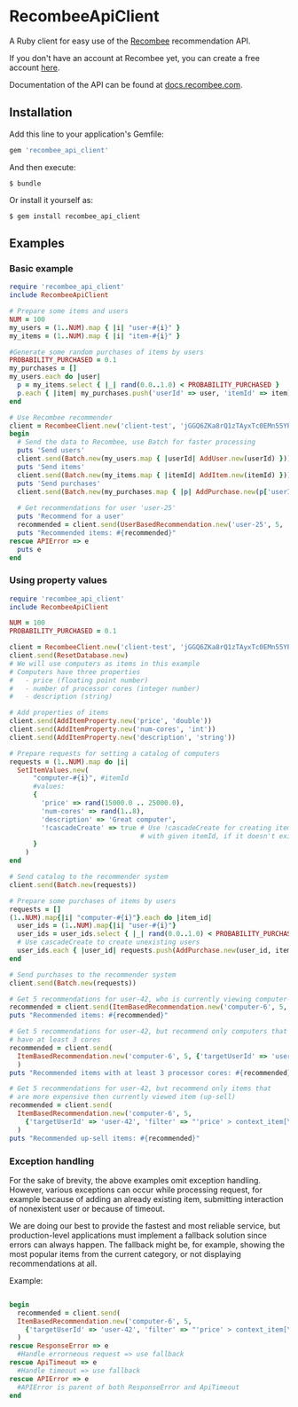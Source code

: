 # RecombeeApiClient

A Ruby client for easy use of the [Recombee](https://www.recombee.com/) recommendation API.

If you don't have an account at Recombee yet, you can create a free account [here](https://www.recombee.com/).

Documentation of the API can be found at [docs.recombee.com](https://docs.recombee.com/).

## Installation

Add this line to your application's Gemfile:

```ruby
gem 'recombee_api_client'
```

And then execute:

    $ bundle

Or install it yourself as:

    $ gem install recombee_api_client

## Examples

### Basic example
```ruby
require 'recombee_api_client'
include RecombeeApiClient

# Prepare some items and users 
NUM = 100
my_users = (1..NUM).map { |i| "user-#{i}" }
my_items = (1..NUM).map { |i| "item-#{i}" }

#Generate some random purchases of items by users
PROBABILITY_PURCHASED = 0.1
my_purchases = []
my_users.each do |user|
  p = my_items.select { |_| rand(0.0..1.0) < PROBABILITY_PURCHASED }
  p.each { |item| my_purchases.push('userId' => user, 'itemId' => item) }
end

# Use Recombee recommender
client = RecombeeClient.new('client-test', 'jGGQ6ZKa8rQ1zTAyxTc0EMn55YPF7FJLUtaMLhbsGxmvwxgTwXYqmUk5xVZFw98L')
begin
  # Send the data to Recombee, use Batch for faster processing
  puts 'Send users'
  client.send(Batch.new(my_users.map { |userId| AddUser.new(userId) }))
  puts 'Send items'
  client.send(Batch.new(my_items.map { |itemId| AddItem.new(itemId) }))
  puts 'Send purchases'
  client.send(Batch.new(my_purchases.map { |p| AddPurchase.new(p['userId'], p['itemId']) }))
  
  # Get recommendations for user 'user-25'
  puts 'Recommend for a user'
  recommended = client.send(UserBasedRecommendation.new('user-25', 5, 'rotationRate' => 0))
  puts "Recommended items: #{recommended}"
rescue APIError => e
  puts e
end
```

### Using property values
```ruby
require 'recombee_api_client'
include RecombeeApiClient

NUM = 100
PROBABILITY_PURCHASED = 0.1

client = RecombeeClient.new('client-test', 'jGGQ6ZKa8rQ1zTAyxTc0EMn55YPF7FJLUtaMLhbsGxmvwxgTwXYqmUk5xVZFw98L')
client.send(ResetDatabase.new)
# We will use computers as items in this example
# Computers have three properties 
#   - price (floating point number)
#   - number of processor cores (integer number)
#   - description (string)

# Add properties of items
client.send(AddItemProperty.new('price', 'double'))
client.send(AddItemProperty.new('num-cores', 'int'))
client.send(AddItemProperty.new('description', 'string'))

# Prepare requests for setting a catalog of computers
requests = (1..NUM).map do |i|
  SetItemValues.new(
      "computer-#{i}", #itemId
      #values:
      { 
        'price' => rand(15000.0 .. 25000.0),
        'num-cores' => rand(1..8),
        'description' => 'Great computer',
        '!cascadeCreate' => true # Use !cascadeCreate for creating item
                                 # with given itemId, if it doesn't exist
      }
    )
end

# Send catalog to the recommender system
client.send(Batch.new(requests))

# Prepare some purchases of items by users
requests = []
(1..NUM).map{|i| "computer-#{i}"}.each do |item_id|
  user_ids = (1..NUM).map{|i| "user-#{i}"}
  user_ids = user_ids.select { |_| rand(0.0..1.0) < PROBABILITY_PURCHASED }
  # Use cascadeCreate to create unexisting users
  user_ids.each { |user_id| requests.push(AddPurchase.new(user_id, item_id, 'cascadeCreate' => true)) }
end

# Send purchases to the recommender system
client.send(Batch.new(requests))

# Get 5 recommendations for user-42, who is currently viewing computer-6
recommended = client.send(ItemBasedRecommendation.new('computer-6', 5, 'targetUserId' => 'user-42') )
puts "Recommended items: #{recommended}"

# Get 5 recommendations for user-42, but recommend only computers that
# have at least 3 cores
recommended = client.send(
  ItemBasedRecommendation.new('computer-6', 5, {'targetUserId' => 'user-42', 'filter' => "'num-cores'>=3"})
  )
puts "Recommended items with at least 3 processor cores: #{recommended}"

# Get 5 recommendations for user-42, but recommend only items that
# are more expensive then currently viewed item (up-sell)
recommended = client.send(
  ItemBasedRecommendation.new('computer-6', 5,
    {'targetUserId' => 'user-42', 'filter' => "'price' > context_item[\"price\"]"})
  )
puts "Recommended up-sell items: #{recommended}"
```

### Exception handling

For the sake of brevity, the above examples omit exception handling. However, various exceptions can occur while processing request, for example because of adding an already existing item, submitting interaction of nonexistent user or because of timeout.

We are doing our best to provide the fastest and most reliable service, but production-level applications must implement a fallback solution since errors can always happen. The fallback might be, for example, showing the most popular items from the current category, or not displaying recommendations at all.

Example:
```ruby

begin
  recommended = client.send(
  ItemBasedRecommendation.new('computer-6', 5,
    {'targetUserId' => 'user-42', 'filter' => "'price' > context_item[\"price\"]"})
  )
rescue ResponseError => e
  #Handle errorneous request => use fallback
rescue ApiTimeout => e
  #Handle timeout => use fallback
rescue APIError => e
  #APIError is parent of both ResponseError and ApiTimeout
end
```